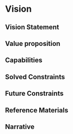 # Vision

## Vision Statement

## Value proposition

## Capabilities

## Solved Constraints

## Future Constraints

## Reference Materials

## Narrative